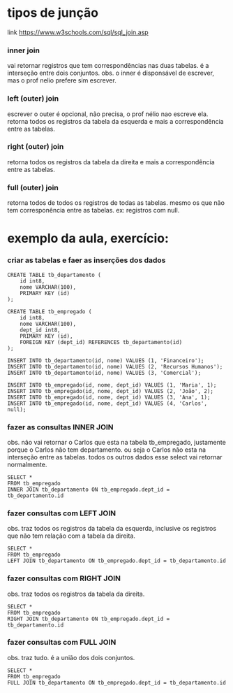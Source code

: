 
# tipos de junção

link https://www.w3schools.com/sql/sql_join.asp

### inner join
vai retornar registros que tem correspondências nas duas tabelas. é a interseção entre dois conjuntos.
obs. o inner é disponsável de escrever, mas o prof nelio prefere sim escrever.

### left (outer) join
escrever o outer é opcional, não precisa, o prof nélio nao escreve ela.
retorna todos os registros da tabela da esquerda e mais a correspondência entre as tabelas.

### right (outer) join
retorna todos os registros da tabela da direita e mais a correspondência entre as tabelas.

### full (outer) join
retorna todos de todos os registros de todas as tabelas. mesmo os que não tem corresponência entre as tabelas. ex: registros com null.

# exemplo da aula, exercício:
### criar as tabelas e faer as inserções dos dados
```
CREATE TABLE tb_departamento (
	id int8,
	nome VARCHAR(100),
	PRIMARY KEY (id)
);

CREATE TABLE tb_empregado (
	id int8,
	nome VARCHAR(100),
	dept_id int8,
	PRIMARY KEY (id),
	FOREIGN KEY (dept_id) REFERENCES tb_departamento(id)
);

INSERT INTO tb_departamento(id, nome) VALUES (1, 'Financeiro');
INSERT INTO tb_departamento(id, nome) VALUES (2, 'Recursos Humanos');
INSERT INTO tb_departamento(id, nome) VALUES (3, 'Comercial');

INSERT INTO tb_empregado(id, nome, dept_id) VALUES (1, 'Maria', 1);
INSERT INTO tb_empregado(id, nome, dept_id) VALUES (2, 'João', 2);
INSERT INTO tb_empregado(id, nome, dept_id) VALUES (3, 'Ana', 1);
INSERT INTO tb_empregado(id, nome, dept_id) VALUES (4, 'Carlos', null);
```

### fazer as consultas INNER JOIN
obs. não vai retornar o Carlos que esta na tabela tb_empregado, justamente porque o Carlos não tem departamento. ou seja o Carlos não esta na interseção entre as tabelas. todos os outros dados esse select vai retornar normalmente.
```
SELECT *
FROM tb_empregado
INNER JOIN tb_departamento ON tb_empregado.dept_id = tb_departamento.id
```
### fazer consultas com LEFT JOIN
obs. traz todos os registros da tabela da esquerda, inclusive os registros que não tem relação com a tabela da direita.
```
SELECT *
FROM tb_empregado
LEFT JOIN tb_departamento ON tb_empregado.dept_id = tb_departamento.id
```
### fazer consultas com RIGHT JOIN
obs. traz todos os registros da tabela da direita.
```
SELECT *
FROM tb_empregado
RIGHT JOIN tb_departamento ON tb_empregado.dept_id = tb_departamento.id
```
### fazer consultas com FULL JOIN
obs. traz tudo. é a união dos dois conjuntos. 
```
SELECT *
FROM tb_empregado
FULL JOIN tb_departamento ON tb_empregado.dept_id = tb_departamento.id
```